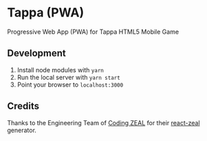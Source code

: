 # Tappa (PWA)

Progressive Web App (PWA) for Tappa HTML5 Mobile Game


## Development

1. Install node modules with `yarn`
2. Run the local server with `yarn start`
3. Point your browser to `localhost:3000`


## Credits

Thanks to the Engineering Team of [Coding ZEAL](https://codingzeal.com/?utm_source=github) for their [react-zeal](https://github.com/CodingZeal/generator-react-zeal) generator.
